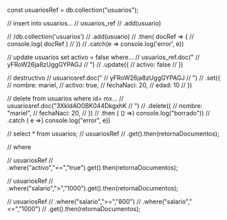 const usuariosRef = db.collection("usuarios");

// insert into usuarios...
// usuarios_ref
//     .add(usuario)

//         /db.collection('usuarios')
// .add(usuario)
// .then( docRef => {
//    console.log( docRef )
// })
// .catch(e => console.log('error', e))

// update usuarios set activo = false where...
// usuarios_ref.doc("
// yFRoW26ja8zUggGYPAGJ
// ")
//         .update({
//             activo: false
//         })

// destructivo
    // usuariosref.doc("
    // yFRoW26ja8zUggGYPAGJ
    // ")
    //         .set({
    //             nombre: mariel,
    //             activo: true,
    //             fechaNaci: 20,
    //             edad: 10
    //         })

// delete from usuarios where id= mx...
// usuariosref.doc("3XkldAO0BK044DkgxhK
// ")
// .delete({
//     nombre: "mariel",
//     fechaNaci: 20,
// })
// .then ( () =>) console.log("borrado")) 
// .catch ( e =>) console.log("error", e)) 

// select * from usuarios;
// usuariosRef
// .get().then(retornaDocumentos);

// where

// usuariosRef
// .where("activo","==","true").get().then(retornaDocumentos);

// usuariosRef
// .where("salario",">","1000").get().then(retornaDocumentos);

// usuariosRef
// .where("salario",">=","800")
// .where("salario","<=","1000")
// .get().then(retornaDocumentos);